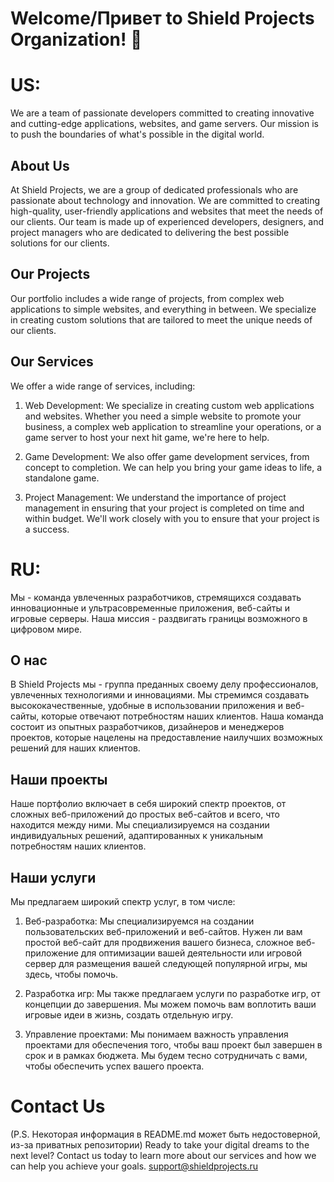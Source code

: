 # Welcome/Привет to Shield Projects Organization! 👋

# US:
We are a team of passionate developers committed to creating innovative and cutting-edge applications, websites, and game servers. Our mission is to push the boundaries of what's possible in the digital world.

## About Us
At Shield Projects, we are a group of dedicated professionals who are passionate about technology and innovation. We are committed to creating high-quality, user-friendly applications and websites that meet the needs of our clients. Our team is made up of experienced developers, designers, and project managers who are dedicated to delivering the best possible solutions for our clients.

## Our Projects
Our portfolio includes a wide range of projects, from complex web applications to simple websites, and everything in between. We specialize in creating custom solutions that are tailored to meet the unique needs of our clients.

## Our Services
We offer a wide range of services, including:

1. Web Development: We specialize in creating custom web applications and websites. Whether you need a simple website to promote your business, a complex web application to streamline your operations, or a game server to host your next hit game, we're here to help.

2. Game Development: We also offer game development services, from concept to completion. We can help you bring your game ideas to life, a standalone game.

3. Project Management: We understand the importance of project management in ensuring that your project is completed on time and within budget. We'll work closely with you to ensure that your project is a success.

# RU:
Мы - команда увлеченных разработчиков, стремящихся создавать инновационные и ультрасовременные приложения, веб-сайты и игровые серверы. Наша миссия - раздвигать границы возможного в цифровом мире.

## О нас
В Shield Projects мы - группа преданных своему делу профессионалов, увлеченных технологиями и инновациями. Мы стремимся создавать высококачественные, удобные в использовании приложения и веб-сайты, которые отвечают потребностям наших клиентов. Наша команда состоит из опытных разработчиков, дизайнеров и менеджеров проектов, которые нацелены на предоставление наилучших возможных решений для наших клиентов.

## Наши проекты
Наше портфолио включает в себя широкий спектр проектов, от сложных веб-приложений до простых веб-сайтов и всего, что находится между ними. Мы специализируемся на создании индивидуальных решений, адаптированных к уникальным потребностям наших клиентов.

## Наши услуги
Мы предлагаем широкий спектр услуг, в том числе:

1. Веб-разработка: Мы специализируемся на создании пользовательских веб-приложений и веб-сайтов. Нужен ли вам простой веб-сайт для продвижения вашего бизнеса, сложное веб-приложение для оптимизации вашей деятельности или игровой сервер для размещения вашей следующей популярной игры, мы здесь, чтобы помочь.

2. Разработка игр: Мы также предлагаем услуги по разработке игр, от концепции до завершения. Мы можем помочь вам воплотить ваши игровые идеи в жизнь, создать отдельную игру.

3. Управление проектами: Мы понимаем важность управления проектами для обеспечения того, чтобы ваш проект был завершен в срок и в рамках бюджета. Мы будем тесно сотрудничать с вами, чтобы обеспечить успех вашего проекта.

# Contact Us
(P.S. Некоторая информация в README.md может быть недостоверной, из-за приватных репозитории) 
Ready to take your digital dreams to the next level? Contact us today to learn more about our services and how we can help you achieve your goals.
support@shieldprojects.ru
